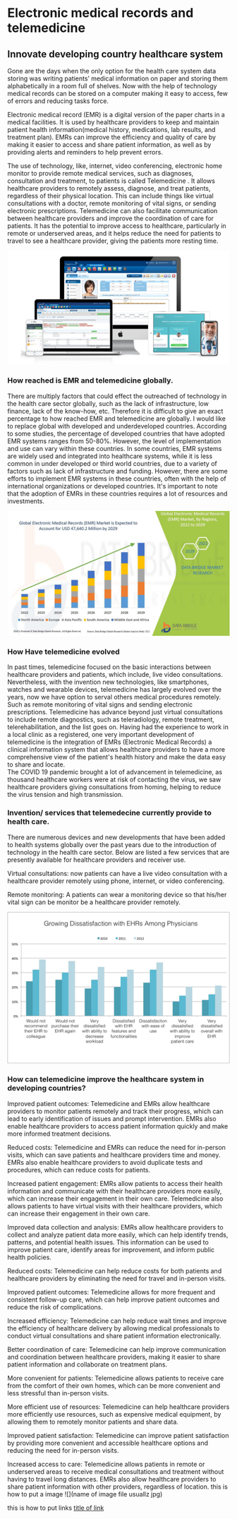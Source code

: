 #  Electronic medical records and telemedicine

## Innovate developing country healthcare system

Gone are the days when the only option for the health care system data storing was writing patients’ medical information on paper and storing them alphabetically in a room full of shelves. Now with the help of technology medical records can be stored on a computer making it easy to access, few of errors and reducing tasks force. 

Electronic medical record (EMR) is a digital version of the paper charts in a medical facilities. It is used by healthcare providers to keep and maintain patient health information(medical history, medications, lab results, and treatment plan). EMRs can improve the efficiency and quality of care by making it easier to access and share patient information, as well as by providing alerts and reminders to help prevent errors. 

The use of technology, like, internet, video conferencing, electronic home monitor to provide remote medical services, such as diagnoses, consultation and treatment, to patients is called Telemedicine . It allows healthcare providers to remotely assess, diagnose, and treat patients, regardless of their physical location. This can include things like virtual consultations with a doctor, remote monitoring of vital signs, or sending electronic prescriptions. Telemedicine can also facilitate communication between healthcare providers and improve the coordination of care for patients. It has the potential to improve access to healthcare, particularly in remote or underserved areas, and it helps reduce the need for patients to travel to see a healthcare provider, giving the patients more resting time. 

![](imr.jpeg)

### How reached is EMR and telemedicine globally. 
There are multiply factors that could effect the outreached of technology in the health care sector globally, such as the lack of infrastructure, low finance, lack of the know-how, etc. Therefore it is difficult to give an exact percentage to how reached EMR and telemedicine are globally. I would like to replace global with developed and underdeveloped countries. According to some studies, the percentage of developed countries that have adopted EMR systems ranges from 50-80%. However, the level of implementation and use can vary within these countries. In some countries, EMR systems are widely used and integrated into healthcare systems, while it is less common in under developed or third world countries, due to a variety of factors such as lack of infrastructure and funding. However, there are some efforts to implement EMR systems in these countries, often with the help of international organizations or developed countries. It's important to note that the adoption of EMRs in these countries requires a lot of resources and investments. 

![](image1.jpeg)

### How Have telemedicine evolved
In past times, telemedicine focused on the basic interactions between healthcare providers and patients, which include, live video consultations. Nevertheless, with the invention new technologies, like smartphones, watches and wearable devices, telemedicine has largely evolved over the years, now we have option to serval others medical procedures remotely. Such as remote monitoring of vital signs and sending electronic prescriptions. 
Telemedicine has advance beyond just virtual consultations to include remote diagnostics, such as teleradiology, remote treatment, telerehabilitation, and the list goes on. 
Having had the experience to work in a local clinic as a registered,  one very important development of telemedicine is the integration of EMRs (Electronic Medical Records) a clinical information system that allows healthcare providers to have a more comprehensive view of the patient's health history and make the data easy to share and locate.  
The COVID 19 pandemic brought a lot of advancement in telemedicine, as thousand healthcare workers were at risk of contacting the virus, we saw healthcare providers giving consultations from homing, helping to reduce the virus tension and high transmission. 

### Invention/ services that telemedecine currently provide to health care.  

There are numerous devices and new developments that have been added to health systems globally over the past years due to the introduction of technology in the health care sector. Below are listed a few services that are presently available for healthcare providers and receiver use.  

Virtual consultations: now patients can have a live video consultation with a healthcare provider remotely using phone, internet, or video conferencing. 

Remote monitoring: A patients can wear a monitoring device so that his/her vital sign can be monitor be a healthcare provider remotely.  

![](graph.jpeg)

### How can telemedicine improve the healthcare system in developing countries?  

  
Improved patient outcomes: Telemedicine and EMRs allow healthcare providers to monitor patients remotely and track their progress, which can lead to early identification of issues and prompt intervention. EMRs also enable healthcare providers to access patient information quickly and make more informed treatment decisions. 

Reduced costs: Telemedicine and EMRs can reduce the need for in-person visits, which can save patients and healthcare providers time and money. EMRs also enable healthcare providers to avoid duplicate tests and procedures, which can reduce costs for patients. 

Increased patient engagement: EMRs allow patients to access their health information and communicate with their healthcare providers more easily, which can increase their engagement in their own care. Telemedicine also allows patients to have virtual visits with their healthcare providers, which can increase their engagement in their own care. 

Improved data collection and analysis: EMRs allow healthcare providers to collect and analyze patient data more easily, which can help identify trends, patterns, and potential health issues. This information can be used to improve patient care, identify areas for improvement, and inform public health policies. 

 

Reduced costs: Telemedicine can help reduce costs for both patients and healthcare providers by eliminating the need for travel and in-person visits. 

Improved patient outcomes: Telemedicine allows for more frequent and consistent follow-up care, which can help improve patient outcomes and reduce the risk of complications. 

Increased efficiency: Telemedicine can help reduce wait times and improve the efficiency of healthcare delivery by allowing medical professionals to conduct virtual consultations and share patient information electronically. 

Better coordination of care: Telemedicine can help improve communication and coordination between healthcare providers, making it easier to share patient information and collaborate on treatment plans. 

More convenient for patients: Telemedicine allows patients to receive care from the comfort of their own homes, which can be more convenient and less stressful than in-person visits. 

More efficient use of resources: Telemedicine can help healthcare providers more efficiently use resources, such as expensive medical equipment, by allowing them to remotely monitor patients and share data. 

Improved patient satisfaction: Telemedicine can improve patient satisfaction by providing more convenient and accessible healthcare options and reducing the need for in-person visits. 

Increased access to care: Telemedicine allows patients in remote or underserved areas to receive medical consultations and treatment without having to travel long distances. EMRs also allow healthcare providers to share patient information with other providers, regardless of location. 
this is how to put a image ![](name of image file usuallz jpg)

this is how to put links [title of link](link)
